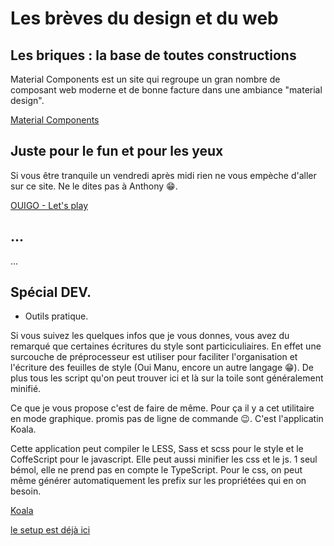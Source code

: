 # Les brèves du design et du web 
 
 
## Les briques : la base de toutes constructions

Material Components est un site qui regroupe un gran nombre de composant web moderne et de bonne facture dans une ambiance "material design".

[Material Components](https://material.io/components/)


## Juste pour le fun et pour les yeux

Si vous être tranquile un vendredi après midi rien ne vous empèche d'aller sur ce site. Ne le dites pas à Anthony 😁.

[OUIGO - Let's play](http://letsplay.ouigo.com/)


## ...

...


## Spécial DEV. 
 
- Outils pratique.

Si  vous suivez les quelques infos que je vous donnes, vous avez du remarqué que certaines écritures du style sont particiculiaires. En effet une surcouche de préprocesseur est utiliser pour faciliter l'organisation et l'écriture des feuilles de style (Oui Manu, encore un autre langage 😁).
De plus tous les script qu'on peut trouver ici et là sur la toile sont généralement minifié.

Ce que je vous propose c'est de faire de même. Pour ça il y a cet utilitaire en mode graphique. promis pas de ligne de commande 😉. C'est l'applicatin Koala.

Cette application peut compiler le LESS, Sass et scss pour le style et le CoffeScript pour le javascript. Elle peut aussi minifier les css et le js. 1 seul bémol, elle ne prend pas en compte le TypeScript. Pour le css, on peut même générer automatiquement les prefix sur les propriétées qui en on besoin.

[Koala](https://github.com/oklai/koala)

[le setup est déjà ici](\\fabiensa-10\Partage\KoalaSetup.exe)

